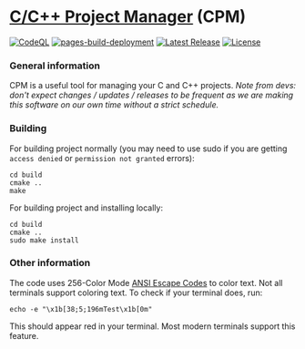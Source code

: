 # [C/C++ Project Manager](https://github.com/vkeshav300/cpm) (CPM)
[![CodeQL](https://github.com/vkeshav300/cpm/actions/workflows/codeql.yml/badge.svg)](https://github.com/vkeshav300/cpm/actions/workflows/codeql.yml)
[![pages-build-deployment](https://github.com/vkeshav300/cpm/actions/workflows/pages/pages-build-deployment/badge.svg)](https://github.com/vkeshav300/cpm/actions/workflows/pages/pages-build-deployment)
[![Latest Release](https://img.shields.io/badge/Latest_Release-None-blue.svg?style=rounded-square)](https://github.com/vkeshav300/cpm/releases)
[![License](https://img.shields.io/badge/License-CC0_1.0_Universal-yellow.svg?style=rounded-square)](https://github.com/vkeshav300/cpm/blob/master/LICENSE)

### General information
CPM is a useful tool for managing your C and C++ projects. *Note from devs: don't expect changes / updates / releases to be frequent as we are making this software on our own time without a strict schedule.*

### Building
For building project normally (you may need to use sudo if you are getting `access denied` or `permission not granted` errors):
```
cd build
cmake ..
make
```
For building project and installing locally:
```
cd build
cmake ..
sudo make install
```
### Other information
The code uses 256-Color Mode [ANSI Escape Codes](https://gist.github.com/fnky/458719343aabd01cfb17a3a4f7296797) to color text. Not all terminals support coloring text. To check if your terminal does, run: 
```
echo -e "\x1b[38;5;196mTest\x1b[0m"
```
This should appear red in your terminal. Most modern terminals support this feature.
